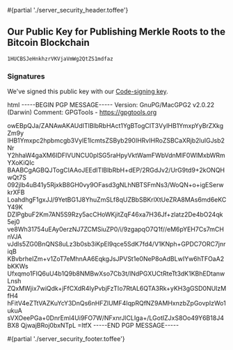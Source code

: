 #{partial './server_security_header.toffee'}

<h2>Our Public Key for Publishing Merkle Roots to the Bitcoin Blockchain</h2>

<p>
  <code>1HUCBSJeHnkhzrVKVjaVmWg2QtZS1mdfaz</code>
</p>

<h3>Signatures</h3>

We've signed this public key with our <a href="./our_code_signing_key">Code-signing key</a>.


<hcode>html
-----BEGIN PGP MESSAGE-----
Version: GnuPG/MacGPG2 v2.0.22 (Darwin)
Comment: GPGTools - https://gpgtools.org

owEBpQJa/ZANAwAKAUdITlBlbRbHAct1YgBTogCIT3VyIHB1YmxpYyBrZXkgZm9y
IHB1Ymxpc2hpbmcgb3VyIE1lcmtsZSByb290IHRvIHRoZSBCaXRjb2luIGJsb2Nr
Y2hhaW4gaXM6IDFIVUNCU0plSG5raHpyVktWamFWbVdnMlF0WlMxbWRmYXoKiQIc
BAABCgAGBQJTogCIAAoJEEdITlBlbRbH+dEP/2RGdJv2/UrG9td9+2kONQHwQt7S
092jIb4uB41y5RjxkB8GH0vy9OFasd3gNLhNBTSFmNs3/WoQN+o+igESerwkrXFB
LoahdhgF1gxJJ/9YetBG1J8YhuZmSLf8qUZBbSBKrlXtUeZRA8MAs6md6eKCY49K
DZlPgbuF2Km7AN5S9Rzy5acCHoWKjitZqF46xa7H36Jf+zlatz2De4bO24qk5ej0
ve8Wh31754uEAy0erzNJ7ZCMSiuZP0/i/9zgapqO7Q1f//eM6pYEH7Cs7mCHnVJA
vJdls5ZG0BnQNS8uLz3b0sb3iKpEl9qce5SdK7fd4/V1KNph+GPDC7ORC7jnriqB
KBvbrheIZm+v1ZoT7eMhnAA6EqkgJsJPVSt1e0NeP8oAdBLwIYw6hTFOaA2bKKWs
Ufxqmo1FIQ6uU4b1Q9b8NMBwXso7Cb3t/lNdPGXUCtRteTt3dK1KBhEDtanwLnsh
ZQxMWjix7wiQdk+jFfCXdR4IyPvbjFzTIo7RtAL6QTA3Rk+yKH3gGSD0NUIzMfH4
hFitV4eZTtVAZKuYcY3DnQs6nHFZlUMF4IqpRQfNZ9AMHxnzbZpGovpIzWo1ukuA
sVXOeePGa+0DnrEml4Ui9FO7W/NFxnrJlCLIga+/LGotIZJxS8Oo49Y6B18J4BX8
QjwajBRoj0bxNTpL
=ItfX
-----END PGP MESSAGE-----

</hcode>

#{partial './server_security_footer.toffee'}
